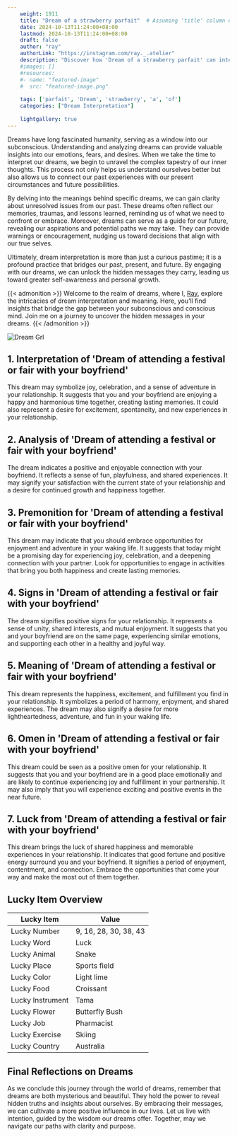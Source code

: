 ```yaml
---
    weight: 1911
    title: "Dream of a strawberry parfait"  # Assuming 'title' column exists
    date: 2024-10-13T11:24:00+08:00
    lastmod: 2024-10-13T11:24:00+08:00
    draft: false
    author: "ray"
    authorLink: "https://instagram.com/ray._.atelier"
    description: "Discover how 'Dream of a strawberry parfait' can interpret your future and uncover its significant meanings in your life."
    #images: []
    #resources:
    #- name: "featured-image"
    #  src: "featured-image.png"
    
    tags: ['parfait', 'Dream', 'strawberry', 'a', 'of']
    categories: ["Dream Interpretation"]
    
    lightgallery: true
---
```

    
Dreams have long fascinated humanity, serving as a window into our subconscious. Understanding and analyzing dreams can provide valuable insights into our emotions, fears, and desires. When we take the time to interpret our dreams, we begin to unravel the complex tapestry of our inner thoughts. This process not only helps us understand ourselves better but also allows us to connect our past experiences with our present circumstances and future possibilities.

By delving into the meanings behind specific dreams, we can gain clarity about unresolved issues from our past. These dreams often reflect our memories, traumas, and lessons learned, reminding us of what we need to confront or embrace. Moreover, dreams can serve as a guide for our future, revealing our aspirations and potential paths we may take. They can provide warnings or encouragement, nudging us toward decisions that align with our true selves.

Ultimately, dream interpretation is more than just a curious pastime; it is a profound practice that bridges our past, present, and future. By engaging with our dreams, we can unlock the hidden messages they carry, leading us toward greater self-awareness and personal growth.

{{< admonition >}}
Welcome to the realm of dreams, where I, [Ray](https://instagram.com/ray._.atelier), explore the intricacies of dream interpretation and meaning. Here, you’ll find insights that bridge the gap between your subconscious and conscious mind. Join me on a journey to uncover the hidden messages in your dreams.
{{< /admonition >}}

![Dream Grl](https://cdn.pixabay.com/photo/2017/11/02/03/35/gothic-2910057_1280.jpg "Dream Grl")

## 1. Interpretation of 'Dream of attending a festival or fair with your boyfriend'
 This dream may symbolize joy, celebration, and a sense of adventure in your relationship. It suggests that you and your boyfriend are enjoying a happy and harmonious time together, creating lasting memories. It could also represent a desire for excitement, spontaneity, and new experiences in your relationship.

## 2. Analysis of 'Dream of attending a festival or fair with your boyfriend'
 The dream indicates a positive and enjoyable connection with your boyfriend. It reflects a sense of fun, playfulness, and shared experiences. It may signify your satisfaction with the current state of your relationship and a desire for continued growth and happiness together.

## 3. Premonition for 'Dream of attending a festival or fair with your boyfriend'
 This dream may indicate that you should embrace opportunities for enjoyment and adventure in your waking life. It suggests that today might be a promising day for experiencing joy, celebration, and a deepening connection with your partner. Look for opportunities to engage in activities that bring you both happiness and create lasting memories.

## 4. Signs in 'Dream of attending a festival or fair with your boyfriend'
 The dream signifies positive signs for your relationship. It represents a sense of unity, shared interests, and mutual enjoyment. It suggests that you and your boyfriend are on the same page, experiencing similar emotions, and supporting each other in a healthy and joyful way.

## 5. Meaning of 'Dream of attending a festival or fair with your boyfriend'
 This dream represents the happiness, excitement, and fulfillment you find in your relationship. It symbolizes a period of harmony, enjoyment, and shared experiences. The dream may also signify a desire for more lightheartedness, adventure, and fun in your waking life.

## 6. Omen in 'Dream of attending a festival or fair with your boyfriend'
 This dream could be seen as a positive omen for your relationship. It suggests that you and your boyfriend are in a good place emotionally and are likely to continue experiencing joy and fulfillment in your partnership. It may also imply that you will experience exciting and positive events in the near future.

## 7. Luck from 'Dream of attending a festival or fair with your boyfriend'
 This dream brings the luck of shared happiness and memorable experiences in your relationship. It indicates that good fortune and positive energy surround you and your boyfriend. It signifies a period of enjoyment, contentment, and connection. Embrace the opportunities that come your way and make the most out of them together.

## Lucky Item Overview
| Lucky Item          | Value              |
|---------------|--------------------|
| Lucky Number        | 9, 16, 28, 30, 38, 43  |
| Lucky Word          | Luck |
| Lucky Animal        | Snake |
| Lucky Place         | Sports field     |
| Lucky Color         | Light lime     |
| Lucky Food          | Croissant      |
| Lucky Instrument    | Tama |
| Lucky Flower        | Butterfly Bush    |
| Lucky Job           | Pharmacist       |
| Lucky Exercise      | Skiing  |
| Lucky Country       | Australia    |


##  Final Reflections on Dreams

As we conclude this journey through the world of dreams, remember that dreams are both mysterious and beautiful. They hold the power to reveal hidden truths and insights about ourselves. By embracing their messages, we can cultivate a more positive influence in our lives. Let us live with intention, guided by the wisdom our dreams offer. Together, may we navigate our paths with clarity and purpose.
